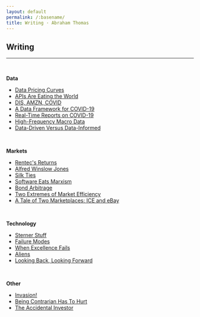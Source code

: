 ```yaml
---
layout: default
permalink: /:basename/
title: Writing · Abraham Thomas
---
```


## Writing

----

<br/>


**Data**  
* [Data Pricing Curves](/data-pricing-curves)
* [APIs Are Eating the World](/APIs-are-eating-the-world)  
* [DIS, AMZN, COVID](/amazon-disney-covid)  
* [A Data Framework for COVID-19](/a-data-framework-for-covid-19)  
* [Real-Time Reports on COVID-19](/covid-19-and-the-economy)
* [High-Frequency Macro Data](/covid-19-and-high-frequency-macro)
* [Data-Driven Versus Data-Informed](/data-driven-data-informed)  

<br/>

**Markets**  
* [Rentec's Returns](/rentecs-returns)
* [Alfred Winslow Jones](/alfred-winslow-jones)  
* [Silk Ties](/silk-ties)  
* [Software Eats Marxism](/software-eats-marxism)  
* [Bond Arbitrage](/bond-arbitrage)  
* [Two Extremes of Market Efficiency](/two-extremes-of-market-efficiency)  
* [A Tale of Two Marketplaces: ICE and eBay](/why-might-ice-bid-for-ebay)  

<br/>

**Technology**  
* [Sterner Stuff](/sterner-stuff)  
* [Failure Modes](/failure-modes)  
* [When Excellence Fails](/when-excellence-fails)  
* [Aliens](/aliens)  
* [Looking Back, Looking Forward](/looking-back-looking-forward) 

<br/>

**Other**
* [Invasion!](/invasion)
* [Being Contrarian Has To Hurt](/a-fine-line-between-stupid-and-clever)  
* [The Accidental Investor](/the-accidental-investor)



<!--

* [Investing for Non-Professionals](/investing-for-non-professionals)  

**Guides**  
[14 Days in Japan]()  
[Resources for Startup Founders](asdf)  
[Euro Board Games](sdfa)  
[The Well-Equipped Kitchen](sdf)  

**Book Reviews**  
A Time of Gifts   
The Man Who Knew Infinity  
The Worst Journey in the World  
Cosmos  
Empires of the Word  



**Essays**  
[APIs Are Eating the World](APIs-are-eating-the-world)  
[Being Contrarian Has To Hurt](a-fine-line-between-stupid-and-clever)  
[Data-Driven Versus Data-Informed](data-driven-data-informed)  
[A Data Framework for COVID-19](a-data-framework-for-covid-19)  
[Looking Back, Looking Forward](looking-back-looking-forward)  
[Sterner Stuff](sterner-stuff)  
[A Tale of Two Marketplaces: ICE and eBay](why-might-ice-bid-for-ebay)  
[Two Extremes of Market Efficiency](two-extremes-of-market-efficiency)  
[When Excellence Fails](when-excellence-fails)  

**Threads**  
[Aliens](aliens)  
[Alfred Winslow Jones](alfred-winslow-jones)  
[Bond Arbitrage](bond-arbitrage)  
[Disney and Amazon](amazon-disney-covid)  
[Invasion!](invasion)  
[Failure Modes](failure-modes)  
[Silk Ties](silk-ties)  
[Software Eats Marxism](software-eats-marxism)  

-->


<!--
**Twitter Hits**  
[Invasion!](https://twitter.com/athomasq/status/1289957976749428740)  
[Alfred Winslow Jones](https://twitter.com/athomasq/status/1270765150367363072)  
[Failure Modes](https://twitter.com/athomasq/status/1215685984685383681)
-->


<!--
**Fiction**  
[The Final Solution](asdf)  
-->